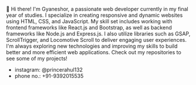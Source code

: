👋 Hi there! I'm Gyaneshor, a passionate web developer currently in my final year of studies. I specialize in creating responsive and dynamic websites using HTML, CSS, and JavaScript. My skill set includes working with frontend frameworks like React.js and Bootstrap, as well as backend frameworks like Node.js and Express.js. I also utilize libraries such as GSAP, ScrollTrigger, and Locomotive Scroll to deliver engaging user experiences. I'm always exploring new technologies and improving my skills to build better and more efficient web applications. Check out my repositories to see some of my projects!


-  instagram: @princerahul132 
-  phone no.: +91-9392015535

<!---
gyaneshorsingh1/gyaneshorsingh1 is a ✨ special ✨ repository because its `README.md` (this file) appears on your GitHub profile.
You can click the Preview link to take a look at your changes.
--->
